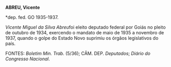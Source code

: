 **ABREU, Vicente**

\*dep. fed. GO 1935-1937.

*Vicente Miguel da Silva Abreu*foi eleito deputado federal por Goiás no
pleito de outubro de 1934, exercendo o mandato de maio de 1935 a
novembro de 1937, quando o golpe do Estado Novo suprimiu os órgãos
legislativos do país.

FONTES: *Boletim Min. Trab.* (5/36); CÂM. DEP. *Deputados*; *Diário do
Congresso Nacional*.

 
